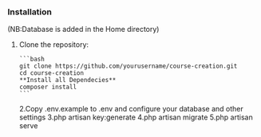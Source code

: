 ### Installation

(NB:Database is added in the Home directory)

1.  Clone the repository:

        ```bash
        git clone https://github.com/yourusername/course-creation.git
        cd course-creation
        **Install all Dependecies**
        composer install
        ```

    2.Copy .env.example to .env and configure your database and other settings
    3.php artisan key:generate
    4.php artisan migrate
    5.php artisan serve
